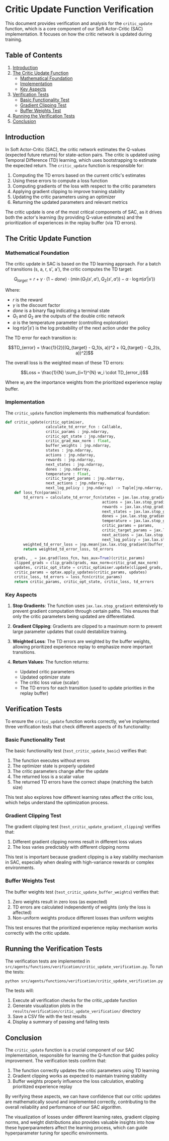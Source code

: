 # Critic Update Function Verification

This document provides verification and analysis for the `critic_update` function, which is a core component of our Soft Actor-Critic (SAC) implementation. It focuses on how the critic network is updated during training.

## Table of Contents

1. [Introduction](#introduction)
2. [The Critic Update Function](#the-critic-update-function)
    - [Mathematical Foundation](#mathematical-foundation)
    - [Implementation](#implementation)
    - [Key Aspects](#key-aspects)
3. [Verification Tests](#verification-tests)
    - [Basic Functionality Test](#basic-functionality-test)
    - [Gradient Clipping Test](#gradient-clipping-test)
    - [Buffer Weights Test](#buffer-weights-test)
4. [Running the Verification Tests](#running-the-verification-tests)
5. [Conclusion](#conclusion)

## Introduction

In Soft Actor-Critic (SAC), the critic network estimates the Q-values (expected future returns) for state-action pairs. The critic is updated using Temporal Difference (TD) learning, which uses bootstrapping to estimate the expected return. The `critic_update` function is responsible for:

1. Computing the TD errors based on the current critic's estimates
2. Using these errors to compute a loss function
3. Computing gradients of the loss with respect to the critic parameters
4. Applying gradient clipping to improve training stability
5. Updating the critic parameters using an optimizer
6. Returning the updated parameters and relevant metrics

The critic update is one of the most critical components of SAC, as it drives both the actor's learning (by providing Q-value estimates) and the prioritization of experiences in the replay buffer (via TD errors).

## The Critic Update Function

### Mathematical Foundation

The critic update in SAC is based on the TD learning approach. For a batch of transitions (s, a, r, s', a'), the critic computes the TD target:

$$Q_{target} = r + \gamma \cdot (1 - done) \cdot (\min(Q_1(s', a'), Q_2(s', a')) - \alpha \cdot \log \pi(a'|s'))$$

Where:
- $r$ is the reward
- $\gamma$ is the discount factor
- $done$ is a binary flag indicating a terminal state
- $Q_1$ and $Q_2$ are the outputs of the double critic network
- $\alpha$ is the temperature parameter (controlling exploration)
- $\log \pi(a'|s')$ is the log probability of the next action under the policy

The TD error for each transition is:

$$TD_{error} = \frac{1}{2}[(Q_{target} - Q_1(s, a))^2 + (Q_{target} - Q_2(s, a))^2]$$

The overall loss is the weighted mean of these TD errors:

$$Loss = \frac{1}{N} \sum_{i=1}^{N} w_i \cdot TD_{error_i}$$

Where $w_i$ are the importance weights from the prioritized experience replay buffer.

### Implementation

The `critic_update` function implements this mathematical foundation:

```python
def critic_update(critic_optimiser,
                  calculate_td_error_fcn : Callable,
                  critic_params : jnp.ndarray,
                  critic_opt_state : jnp.ndarray,
                  critic_grad_max_norm : float,
                  buffer_weights : jnp.ndarray,
                  states : jnp.ndarray,
                  actions : jnp.ndarray,
                  rewards : jnp.ndarray,
                  next_states : jnp.ndarray,
                  dones : jnp.ndarray,
                  temperature : float,
                  critic_target_params : jnp.ndarray,
                  next_actions : jnp.ndarray,
                  next_log_policy : jnp.ndarray) -> Tuple[jnp.ndarray, jnp.ndarray, jnp.ndarray, jnp.ndarray]:
    def loss_fcn(params):
        td_errors = calculate_td_error_fcn(states = jax.lax.stop_gradient(states),
                                           actions = jax.lax.stop_gradient(actions),
                                           rewards = jax.lax.stop_gradient(rewards),
                                           next_states = jax.lax.stop_gradient(next_states),
                                           dones = jax.lax.stop_gradient(dones),
                                           temperature = jax.lax.stop_gradient(temperature),
                                           critic_params = params,
                                           critic_target_params = jax.lax.stop_gradient(critic_target_params),
                                           next_actions = jax.lax.stop_gradient(next_actions),
                                           next_log_policy = jax.lax.stop_gradient(next_log_policy))
        weighted_td_error_loss = jnp.mean(jax.lax.stop_gradient(buffer_weights) * td_errors)
        return weighted_td_error_loss, td_errors

    grads, _ = jax.grad(loss_fcn, has_aux=True)(critic_params)
    clipped_grads = clip_grads(grads, max_norm=critic_grad_max_norm)
    updates, critic_opt_state = critic_optimiser.update(clipped_grads, critic_opt_state, critic_params)
    critic_params = optax.apply_updates(critic_params, updates)
    critic_loss, td_errors = loss_fcn(critic_params)
    return critic_params, critic_opt_state, critic_loss, td_errors
```

### Key Aspects

1. **Stop Gradients**: The function uses `jax.lax.stop_gradient` extensively to prevent gradient computation through certain paths. This ensures that only the critic parameters being updated are differentiated.

2. **Gradient Clipping**: Gradients are clipped to a maximum norm to prevent large parameter updates that could destabilize training.

3. **Weighted Loss**: The TD errors are weighted by the buffer weights, allowing prioritized experience replay to emphasize more important transitions.

4. **Return Values**: The function returns:
   - Updated critic parameters
   - Updated optimizer state
   - The critic loss value (scalar)
   - The TD errors for each transition (used to update priorities in the replay buffer)

## Verification Tests

To ensure the `critic_update` function works correctly, we've implemented three verification tests that check different aspects of its functionality:

### Basic Functionality Test

The basic functionality test (`test_critic_update_basic`) verifies that:

1. The function executes without errors
2. The optimizer state is properly updated
3. The critic parameters change after the update
4. The returned loss is a scalar value
5. The returned TD errors have the correct shape (matching the batch size)

This test also explores how different learning rates affect the critic loss, which helps understand the optimization process.

### Gradient Clipping Test

The gradient clipping test (`test_critic_update_gradient_clipping`) verifies that:

1. Different gradient clipping norms result in different loss values
2. The loss varies predictably with different clipping norms

This test is important because gradient clipping is a key stability mechanism in SAC, especially when dealing with high-variance rewards or complex environments.

### Buffer Weights Test

The buffer weights test (`test_critic_update_buffer_weights`) verifies that:

1. Zero weights result in zero loss (as expected)
2. TD errors are calculated independently of weights (only the loss is affected)
3. Non-uniform weights produce different losses than uniform weights

This test ensures that the prioritized experience replay mechanism works correctly with the critic update.

## Running the Verification Tests

The verification tests are implemented in `src/agents/functions/verification/critic_update_verification.py`. To run the tests:

```bash
python src/agents/functions/verification/critic_update_verification.py
```

The tests will:
1. Execute all verification checks for the critic_update function
2. Generate visualization plots in the `results/verification/critic_update_verification/` directory
3. Save a CSV file with the test results
4. Display a summary of passing and failing tests

## Conclusion

The `critic_update` function is a crucial component of our SAC implementation, responsible for learning the Q-function that guides policy improvement. The verification tests confirm that:

1. The function correctly updates the critic parameters using TD learning
2. Gradient clipping works as expected to maintain training stability
3. Buffer weights properly influence the loss calculation, enabling prioritized experience replay

By verifying these aspects, we can have confidence that our critic updates are mathematically sound and implemented correctly, contributing to the overall reliability and performance of our SAC algorithm.

The visualization of losses under different learning rates, gradient clipping norms, and weight distributions also provides valuable insights into how these hyperparameters affect the learning process, which can guide hyperparameter tuning for specific environments. 